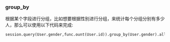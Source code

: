 ### group\_by

根据某个字段进行分组，比如想要根据性别进行分组，来统计每个分组分别有多少人，那么可以使用以下代码来完成:

```
session.query(User.gender,func.ount(User.id)).group_by(User.gender).all()
```



